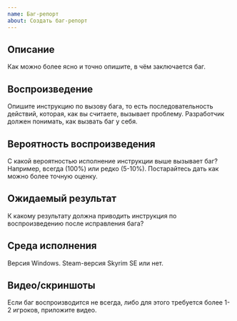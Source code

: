 ```yaml
---
name: Баг-репорт
about: Создать баг-репорт
---
```


## Описание

Как можно более ясно и точно опишите, в чём заключается баг.

## Воспроизведение

Опишите инструкцию по вызову бага, то есть последовательность действий, которая, как вы считаете, вызывает проблему.
Разработчик должен понимать, как вызвать баг у себя.

## Вероятность воспроизведения

С какой вероятностью исполнение инструкции выше вызывает баг? Например, всегда (100%) или редко (5-10%).
Постарайтесь дать как можно более точную оценку.

## Ожидаемый результат

К какому результату должна приводить инструкция по воспроизведению после исправления бага?

## Среда исполнения

Версия Windows.
Steam-версия Skyrim SE или нет.

## Видео/скриншоты

Если баг воспроизводится не всегда, либо для этого требуется более 1-2 игроков, приложите видео.

